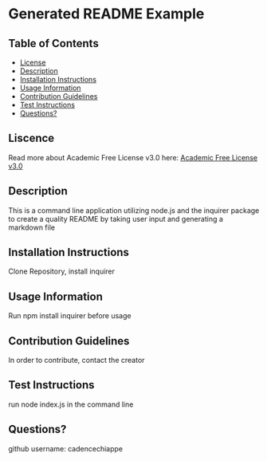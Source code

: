 # Generated README Example

  ## Table of Contents
  * [License](#license)
  * [Description](#description)
  * [Installation Instructions](#installation-instructions)
  * [Usage Information](#usage-information)
  * [Contribution Guidelines](#contribution-guidelines)
  * [Test Instructions](#test-instructions)
  * [Questions?](#questions)


  ## Liscence
  Read more about Academic Free License v3.0 here:
  [Academic Free License v3.0](https://opensource.org/licenses/AFL-3.0)

  ## Description
  
  This is a command line application utilizing node.js and the inquirer package to create a quality README by taking user input and generating a markdown file
  
  ## Installation Instructions
  
  Clone Repository, install inquirer
  
  ## Usage Information
  
  Run npm install inquirer before usage
  
  ## Contribution Guidelines
  
  In order to contribute, contact the creator
  
  ## Test Instructions
  
  run node index.js in the command line

  ## Questions?
  github username: cadencechiappe

